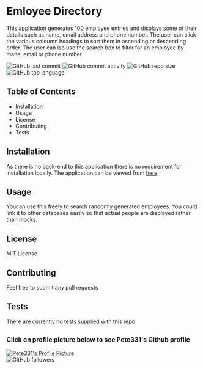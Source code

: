 # Emloyee Directory
This application generates 100 employee entries and displays some of their details such as name, email address and phone number. The user can click the various coloumn headings to sort them in ascending or descending order. The user can lso use the search box to filter for an employee by mane, email or phone number.  

![GitHub last commit](https://img.shields.io/github/last-commit/Pete331/Employee-Directory---React)
![GitHub commit activity](https://img.shields.io/github/commit-activity/y/Pete331/Employee-Directory---React)
![GitHub repo size](https://img.shields.io/github/repo-size/Pete331/Employee-Directory---React)
![GitHub top language](https://img.shields.io/github/languages/top/Pete331/Employee-Directory---React)  
## Table of Contents
- Installation
- Usage
- License
- Contributing
- Tests

## Installation
As there is no back-end to this application there is no requirement for installation locally. The application can be viewed from [here](https://pete331.github.io/Employee-Directory---React/)
## Usage
Youcan use this freely to search randomly generated employees. You could link it to other databases easily so that actual people are displayed rather than mocks.
## License
MIT License
## Contributing
Feel free to submit any pull requests
## Tests
There are currently no tests supplied with this repo
## 

### Click on profile picture below to see Pete331's Github profile
[![Pete331's Profile Picture](https://avatars2.githubusercontent.com/u/53825841?v=4&s=200 "Created by Pete331")](https://github.com/Pete331)  
![GitHub followers](https://img.shields.io/github/followers/Pete331?style=social)  

